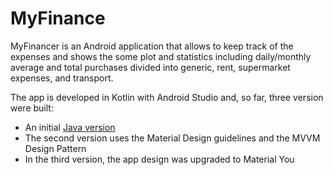 # MyFinance

MyFinancer is an Android application that allows to keep track of the expenses and shows the some plot and statistics including daily/monthly average and total purchases divided into generic, rent, supermarket expenses, and transport.

The app is developed in Kotlin with Android Studio and, so far, three version were built:
- An initial [Java version](https://github.com/francescofiorella/MyFinance-Java)
- The second version uses the Material Design guidelines and the MVVM Design Pattern
- In the third version, the app design was upgraded to Material You
